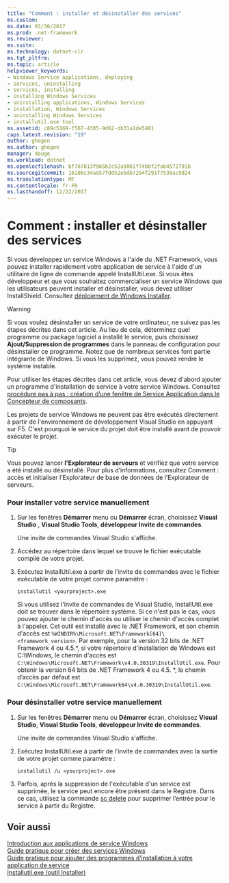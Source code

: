 ```yaml
---
title: "Comment : installer et désinstaller des services"
ms.custom: 
ms.date: 03/30/2017
ms.prod: .net-framework
ms.reviewer: 
ms.suite: 
ms.technology: dotnet-clr
ms.tgt_pltfrm: 
ms.topic: article
helpviewer_keywords:
- Windows Service applications, deploying
- services, uninstalling
- services, installing
- installing Windows Services
- uninstalling applications, Windows Services
- installation, Windows Services
- uninstalling Windows Services
- installutil.exe tool
ms.assetid: c89c5169-f567-4305-9d62-db31a1de5481
caps.latest.revision: "19"
author: ghogen
ms.author: ghogen
manager: douge
ms.workload: dotnet
ms.openlocfilehash: bf767813f965b2c52a5061f74bbf2fab4572791b
ms.sourcegitcommit: 16186c34a957fdd52e5db7294f291f7530ac9d24
ms.translationtype: MT
ms.contentlocale: fr-FR
ms.lasthandoff: 12/22/2017
---
```

# <a name="how-to-install-and-uninstall-services"></a>Comment : installer et désinstaller des services
Si vous développez un service Windows à l'aide du .NET Framework, vous pouvez installer rapidement votre application de service à l'aide d'un utilitaire de ligne de commande appelé InstallUtil.exe. Si vous êtes développeur et que vous souhaitez commercialiser un service Windows que les utilisateurs peuvent installer et désinstaller, vous devez utiliser InstallShield. Consultez [déploiement de Windows Installer](http://msdn.microsoft.com/en-us/121be21b-b916-43e2-8f10-8b080516d2a0).  
  
> [!WARNING]
>  Si vous voulez désinstaller un service de votre ordinateur, ne suivez pas les étapes décrites dans cet article. Au lieu de cela, déterminez quel programme ou package logiciel a installé le service, puis choisissez **Ajout/Suppression de programmes** dans le panneau de configuration pour désinstaller ce programme. Notez que de nombreux services font partie intégrante de Windows. Si vous les supprimez, vous pouvez rendre le système instable.  
  
 Pour utiliser les étapes décrites dans cet article, vous devez d'abord ajouter un programme d'installation de service à votre service Windows. Consultez [procédure pas à pas : création d’une fenêtre de Service Application dans le Concepteur de composants](../../../docs/framework/windows-services/walkthrough-creating-a-windows-service-application-in-the-component-designer.md).  
  
 Les projets de service Windows ne peuvent pas être exécutés directement à partir de l'environnement de développement Visual Studio en appuyant sur F5. C'est pourquoi le service du projet doit être installé avant de pouvoir exécuter le projet.  
  
> [!TIP]
>  Vous pouvez lancer **l’Explorateur de serveurs** et vérifiez que votre service a été installé ou désinstallé. Pour plus d’informations, consultez Comment : accès et initialiser l’Explorateur de base de données de l’Explorateur de serveurs.  
  
### <a name="to-install-your-service-manually"></a>Pour installer votre service manuellement  
  
1.  Sur les fenêtres **Démarrer** menu ou **Démarrer** écran, choisissez **Visual Studio** , **Visual Studio Tools**, **développeur Invite de commandes**.  
  
     Une invite de commandes Visual Studio s'affiche.  
  
2.  Accédez au répertoire dans lequel se trouve le fichier exécutable compilé de votre projet.  
  
3.  Exécutez InstallUtil.exe à partir de l'invite de commandes avec le fichier exécutable de votre projet comme paramètre :  
  
    ```  
    installutil <yourproject>.exe  
    ```  
  
     Si vous utilisez l'invite de commandes de Visual Studio, InstallUtil.exe doit se trouver dans le répertoire système. Si ce n'est pas le cas, vous pouvez ajouter le chemin d'accès ou utiliser le chemin d'accès complet à l'appeler. Cet outil est installé avec le .NET Framework, et son chemin d'accès est `%WINDIR%\Microsoft.NET\Framework[64]\<framework_version>`. Par exemple, pour la version 32 bits de .NET Framework 4 ou 4.5.*, si votre répertoire d'installation de Windows est C:\Windows, le chemin d'accès est `C:\Windows\Microsoft.NET\Framework\v4.0.30319\InstallUtil.exe`. Pour obtenir la version 64 bits de .NET Framework 4 ou 4.5. \*, le chemin d’accès par défaut est `C:\Windows\Microsoft.NET\Framework64\v4.0.30319\InstallUtil.exe`.  
  
### <a name="to-uninstall-your-service-manually"></a>Pour désinstaller votre service manuellement  
  
1.  Sur les fenêtres **Démarrer** menu ou **Démarrer** écran, choisissez **Visual Studio**, **Visual Studio Tools**, **développeur Invite de commandes**.  
  
     Une invite de commandes Visual Studio s'affiche.  
  
2.  Exécutez InstallUtil.exe à partir de l'invite de commandes avec la sortie de votre projet comme paramètre :  
  
    ```  
    installutil /u <yourproject>.exe  
    ```  
  
3.  Parfois, après la suppression de l'exécutable d'un service est supprimée, le service peut encore être présent dans le Registre. Dans ce cas, utilisez la commande [sc delete](http://technet.microsoft.com/library/cc742045.aspx) pour supprimer l’entrée pour le service à partir du Registre.  
  
## <a name="see-also"></a>Voir aussi  
 [Introduction aux applications de service Windows](../../../docs/framework/windows-services/introduction-to-windows-service-applications.md)  
 [Guide pratique pour créer des services Windows](../../../docs/framework/windows-services/how-to-create-windows-services.md)  
 [Guide pratique pour ajouter des programmes d’installation à votre application de service](../../../docs/framework/windows-services/how-to-add-installers-to-your-service-application.md)  
 [Installutil.exe (outil Installer)](../../../docs/framework/tools/installutil-exe-installer-tool.md)
